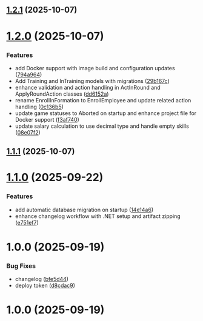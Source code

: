 ## [1.2.1](https://github.com/Diiage2028/DI1-P1-Gr2/compare/v1.2.0...v1.2.1) (2025-10-07)

# [1.2.0](https://github.com/Diiage2028/DI1-P1-Gr2/compare/v1.1.1...v1.2.0) (2025-10-07)


### Features

* add Docker support with image build and configuration updates ([794a964](https://github.com/Diiage2028/DI1-P1-Gr2/commit/794a9649ead584cb7f1b2eb8603fae74371e7851))
* Add Training and InTraining models with migrations ([29b167c](https://github.com/Diiage2028/DI1-P1-Gr2/commit/29b167cd0dc6046d3c0341db6c8d184701ef55d4))
* enhance validation and action handling in ActInRound and ApplyRoundAction classes ([dd6152a](https://github.com/Diiage2028/DI1-P1-Gr2/commit/dd6152ac38e793d8a77be2673e16d12a78500037))
* rename EnrollInFormation to EnrollEmployee and update related action handling ([0c136b5](https://github.com/Diiage2028/DI1-P1-Gr2/commit/0c136b53dd4323cf9aa2b6509139454b60337f9d))
* update game statuses to Aborted on startup and enhance project file for Docker support ([f3af740](https://github.com/Diiage2028/DI1-P1-Gr2/commit/f3af74036ddeca10df396290297d412aa17672d2))
* update salary calculation to use decimal type and handle empty skills ([08e07f2](https://github.com/Diiage2028/DI1-P1-Gr2/commit/08e07f28c7aa162edbac38cafc35202a5e0e90fc))

## [1.1.1](https://github.com/Diiage2028/DI1-P1-Gr2/compare/v1.1.0...v1.1.1) (2025-10-07)

# [1.1.0](https://github.com/Diiage2028/DI1-P1-Gr2/compare/v1.0.0...v1.1.0) (2025-09-22)


### Features

* add automatic database migration on startup ([14e14a6](https://github.com/Diiage2028/DI1-P1-Gr2/commit/14e14a63f53ffbba7c11d071d00c19ecdd7bf060))
* enhance changelog workflow with .NET setup and artifact zipping ([e751ef7](https://github.com/Diiage2028/DI1-P1-Gr2/commit/e751ef7d8eb95fd587cc65fa0a81bb8507176788))

# 1.0.0 (2025-09-19)


### Bug Fixes

* changelog ([bfe5d44](https://github.com/Diiage2028/DI1-P1-Gr2/commit/bfe5d44c1552f6d02bb5fcc941e1e25added8729))
* deploy token ([d8cdac9](https://github.com/Diiage2028/DI1-P1-Gr2/commit/d8cdac9a682c64c8b4db6f5dbf2c509ba2943503))

# 1.0.0 (2025-09-19)

